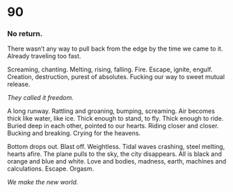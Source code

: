 # 90

### No return.

There wasn’t any way to pull back from the edge by the time we came to it. Already traveling too fast. 

Screaming, chanting. Melting, rising, falling. Fire. Escape, ignite, engulf. Creation, destruction, purest of absolutes. Fucking our way to sweet mutual release.

_They called it freedom._

A long runway. Rattling and groaning, bumping, screaming. Air becomes thick like water, like ice. Thick enough to stand, to fly. Thick enough to ride. Buried deep in each other, pointed to our hearts. Riding closer and closer. Bucking and breaking. Crying for the heavens.

Bottom drops out. Blast off. Weightless. Tidal waves crashing, steel melting, hearts afire. The plane pulls to the sky, the city disappears. All is black and orange and blue and white. Love and bodies, madness, earth, machines and calculations. Escape. Orgasm. 

_We make the new world._